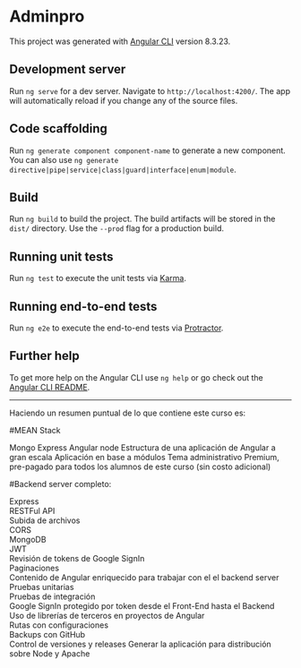 # Adminpro

This project was generated with [Angular CLI](https://github.com/angular/angular-cli) version 8.3.23.

## Development server

Run `ng serve` for a dev server. Navigate to `http://localhost:4200/`. The app will automatically reload if you change any of the source files.

## Code scaffolding

Run `ng generate component component-name` to generate a new component. You can also use `ng generate directive|pipe|service|class|guard|interface|enum|module`.

## Build

Run `ng build` to build the project. The build artifacts will be stored in the `dist/` directory. Use the `--prod` flag for a production build.

## Running unit tests

Run `ng test` to execute the unit tests via [Karma](https://karma-runner.github.io).

## Running end-to-end tests

Run `ng e2e` to execute the end-to-end tests via [Protractor](http://www.protractortest.org/).

## Further help

To get more help on the Angular CLI use `ng help` or go check out the [Angular CLI README](https://github.com/angular/angular-cli/blob/master/README.md).

--------------------------------------------------------------------------------------------------------------
Haciendo un resumen puntual de lo que contiene este curso es:

#MEAN Stack

Mongo
Express
Angular
node
Estructura de una aplicación de Angular a gran escala
Aplicación en base a módulos
Tema administrativo Premium, pre-pagado para todos los alumnos de este curso (sin costo adicional) 

#Backend server completo:   

Express   
RESTFul API   
Subida de archivos   
CORS   
MongoDB   
JWT   
Revisión de tokens de Google SignIn   
Paginaciones   
Contenido de Angular enriquecido para trabajar con el el backend server   
Pruebas unitarias   
Pruebas de integración   
Google SignIn protegido por token desde el Front-End hasta el Backend   
Uso de librerías de terceros en proyectos de Angular   
Rutas con configuraciones   
Backups con GitHub   
Control de versiones y releases 
Generar la aplicación para distribución sobre Node y Apache 
